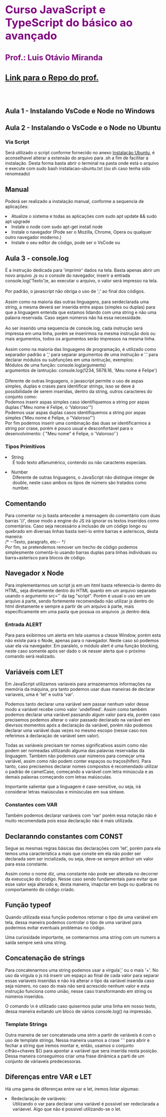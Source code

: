 <div>
<h1 style="font-size: 35px; font-weight: bold; color: purple">Curso JavaScript e TypeScript do básico ao avançado</h1>
<h2 style="font-size: 25px; font-weight: regular; color: purple">Prof.: Luis Otávio Miranda</h2>
<h4 style="font-size: 25px; font-weight: regular; color: purple"><a href="https://github.com/FelipePassos09/curso-js-Otavio_Miranda">Link para o Repo do prof.</a></h4>
</div>
<br />
<h2>Aula 1 - Instalando VsCode e Node no Windows</h2>
<h3></h3>
<p></p>
<h2>Aula 2 - Instalando o VsCode e o Node no Ubuntu</h2>
<h3>Via Script</h3>
<p>Será utilizado o script conforme fornecido no anexo <a href="./Docs/instalacao-ubuntu.txt">Instalação Ubuntu</a>, é aconselhavel alterar a extensão do arquivo para .sh a fim de facilitar a instalação. Desta forma basta abrir o terminal na pasta onde está o arquivo e execute com sudo bash instalacao-ubuntu.txt (ou sh caso tenha sido renomeado)</p>
<h2>Manual</h2>
<p>Poderá ser realizado a instalação manual, conforme a sequencia de aplicações:
    <li>Atualize o sistema e todas as aplicações com  sudo apt update && sudo apt upgrade</li>
    <li>Instale o node com sudo apt-get install node</li>
    <li>Instale o navegador (Pode ser o Mozilla, Chrome, Opera ou qualquer outro navegador moderno.)</li>
    <li>Instale o seu editor de código, pode ser o VsCode ou </li>
</p>
<h2>Aula 3 - console.log</h2>
<p>É a instrução dedicada para 'imprimir' dados na tela. Basta apenas abrir um novo arquivo .js ou o console do navegador, inserir a entrada console.log('Texto')e, ao executar o arquivo, o valor será impresso na tela.
<br /><br />
Por padrão, o javascript não obriga o uso de ';' ao final dos códigos.
<br /><br />
Assim como na maioria das outras linguagens, para serdeclarada uma string, a mesma deverá ser inserida entre aspas (simples ou duplas) para que a linguagem entenda que estamos lidando com uma string e não uma palavra reservada. Caso sejam números não há essa necessidade.
<br /><br />
Ao ser inserido uma sequencia de console.log, cada instrução será impressa em uma linha, porém se inserirmos na mesma instrução dois ou mais argumentos, todos os argumentos serão impressos na mesma linha.
<br /><br />
Assim como na maioria das linguagens de programação, é utilizado como separador padrão a ',' para separar argumentos de uma instrução e '.' para declarar módulos ou subfunções em uma isntrução, exemplos:<br />Módulos de uma função: console.log(arguments)<br />argumentos de isntrução: console.log(1234, 5678.16, 'Meu nome é Felipe')
<br /><br />
Diferente de outras linguagens, o javascript permite o uso de aspas simples, duplas e crases para identificar strings, isso se deve á possibilidade de serem inseridas, dentro da string, outros caracteres do conjunto como:<br />Podemos inserir aspas simples caso identifiquemos a string por aspas duplas ("Meu nome é Felipe, o 'Valoroso'")<br />Podemos usar aspas duplas casos identifiquemos a string por aspas simples ('Meu nome é Felipe, o "Valoroso"')<br />Por fim podemos inserir uma combinação das duas se identificarmos a string por crase, porém é pouco usual e desconfortável para o desenvolvimento: (`"Meu nome" é Felipe, o 'Valoroso'`)
<h3>Tipos Primitivos</h3>
<li>String
    <ul>É todo texto alfanumérico, contendo ou não caracteres especiais.</ul>
</li>
<li>Number
    <ul>Diferente de outras linguagens, o JavaScript não distingue integer de double, neste caso ambos os tipos de número são tratados como number.</ul>
</li>
</p>
<h2>Comentando</h2>
<p>Para comentar no js basta anteceder a mensagem do comentário com duas barras '//', desse modo a engine do JS irá ignorar os textos inseridos como comentários. Caso seja necessário a inclusão de um código longo ou quebrado em diversas linhas basta iserí-lo entre barras e asteríscos, desta maneira:<br />/* --Texto, paragrafo, etc-- */<br />Por fim, se pretendemos remover um trecho de código podemos simplesmente comentá-lo usando barras duplas para linhas individuais ou barra+asterisco para blocos de código.</p>
<h2>Navegador x Node</h2>
<p>Para implementarmos um script js em um html basta referencia-lo dentro do HTML, seja diretamente dentro do HTML quanto em um arquivo separado usando o argumento src='' da tag "script". Porém é usual o uso em um arquivo á parte, sendo fortemente recomendado não utilizar js dentro do html diretamente e sempre a partir de um arquivo à parte, mais especificamente em uma pasta que possua os arquivos .js dentro dela.</p>

<h3>Entrada ALERT</h3>
<p>Para para exibirmos um alerta em tela usamos a classe Window, porém esta não existe para o Node, apenas para o navegador. Neste caso só podemos usar ela via navegador. Em paralelo, o módulo alert é uma função blocking, neste caso somente após ser dado o ok nesser alerta que o próximo comando será realizado.</p>

<h2>Variáveis com LET</h2>
<p>Em JavaScript utilizamos variaveis para armazenarmos informações na memória da máquina, pra tanto podemos usar duas maneiras de declarar variaveis, uma é 'let' e outra 'var'.
<p>Podemos tanto declarar uma variável sem passar nenhum valor desse modo a variável recebe como valor 'undefined'. Assim como também podemos declarar uma variável passando algum valor para ela, porém caso precisemos podemos alterar o valor passado declarado na variável em dievrsos momentos após a declaração da variável, porém não podemos declarar uma variável duas vezes no mesmo escopo (nesse caso nos referimos à declaração de variável sem valor).</p>
<p>Todas as variáveis precisam ter nomes significativos assim como não podem ser nomeadas utilizando alguma das palavras reservadas da linguagem. Também não podemos usar números para começar uma variável, assim como não podem conter espaços ou traços(hífen). Para tanto, caso precisemos declarar nomes compostos é recomendado utilizar o padrão de camelCase, começando a variável com letra minúscula e as demais palavras começando com letras maiúsculas.</p>
<p>Importante salientar que a linguagem é case-sensitive, ou seja, irá considerar letras maiúsculas e minúsculas em sua sintaxe.</p>
<h3>Constantes com VAR</h3>
<p>Também podemos declarar variáveis com 'var' porém essa notação não é muito recomendada pois essa declaração não é mais utilizada.</p>
</p>
<h2>Declaranndo constantes com CONST</h2>
<p>
<p>Segue as mesmas regras básicas das declarações com 'let', porém para ela temos uma característica a mais que consite em ela não poder ser declarada sem ser incializada, ou seja, deve-se sempre atribuir um valor para essa constante.</p>
<p>Assim como o nome diz, uma constante não pode ser alterada no decorrer da exeucução do código. Nesse caso sendo fundamentais para evitar que esse valor seja alterado e, desta maneira, imapctar em bugs ou quebras no comportamento do código criado.</p>
</p>
<h2>Função typeof</h2>
<p>Quando utilizada essa função podemos retornar o tipo de uma variável em tela, dessa maneira podemos controlar o tipo de uma variável para podermos evitar eventuais problemas no código.
<p>Uma curiosidade importante, se contenarmos uma string com um numero a saída sempre será uma string.</p>
</p>
<h2>Concatenação de strings</h2>
<p>Para concatenarmos uma string podemos usar a vírgula',' ou o mais '+'. No uso da virgula o js irá inserir um espaço ao final de cada valor para separar essas variaveis inseridas e não irá alterar o tipo da variável inserida caso seja número, no caso do mais não será acrescido nenhum valor e esta instrução funciona como união, nesse caso transformando em string os números inseridos.
<p>O comando \n é utilizado caso quisermos pular uma linha em nosso texto, dessa maneira evitando um bloco de vários console.log() na impressão.</p>
<h3>Template Strings</h3>
<p>Outra maneira de ser concatenada uma strin a partir de variáveis é com o uso de template strings. Nessa maneira usamos a crase '`' para abrir e fechar a string que iremos montar e, então, usamos o conjunto cifrão+chaves ${} para apontar a variável que sera inserida nesta posição. Dessa maneira conseguimos criar uma frase dinâmica a parti de um conjunto de váriaveis predecessoras.</p>
</p>
<h2>Diferenças entre VAR e LET</h2>
<p>Há uma gama de diferenças entre var e let, iremos listar algumas:
    <li>Redeclaração de variáveis:
        <ul>Utilizando o var para declarar uma variável é possivel ser redeclarada a variáevel. Algo que não é possivel utilizando-se o let.</ul>        
    </li>
</p>